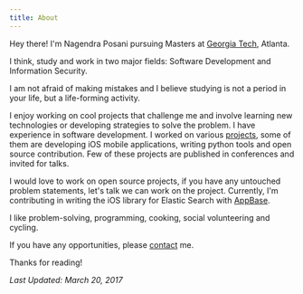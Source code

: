 ```yaml
---
title: About
---
```


Hey there! I'm Nagendra Posani pursuing Masters at [Georgia Tech](https://gatech.edu), Atlanta.

I think, study and work in two major fields: Software Development and Information Security.

I am not afraid of making mistakes and I believe studying is not a period in your life, but a life-forming activity.

I enjoy working on cool projects that challenge me and involve learning new technologies or developing strategies to solve the problem. I have experience in software development. I worked on various [projects]({{site.baseurl}}projects), some of them are developing iOS mobile applications, writing python tools and open source contribution. Few of these projects are published in conferences and invited for talks.

I would love to work on open source projects, if you have any untouched problem statements, let's talk we can work on the project. Currently, I'm contributing in writing the iOS library for Elastic Search with [AppBase](https://appbase.io).

I like problem-solving, programming, cooking, social volunteering and cycling.

If you have any opportunities, please [contact](mailto:nagendra@gatech.edu) me.

Thanks for reading!

*Last Updated: March 20, 2017*
